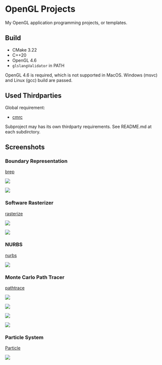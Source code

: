 # OpenGL Projects

My OpenGL application programming projects, or templates.

## Build

* CMake 3.22
* C++20
* OpenGL 4.6
* `glslangValidator` in PATH

OpenGL 4.6 is required, which is not supported in MacOS. Windows (msvc) and Linux (gcc) build are  passed.

## Used Thirdparties

Global requirement:

* [cmrc](https://github.com/vector-of-bool/cmrc)

Subproject may has its own thirdparty requirements. See README.md at each subdirctory.

## Screenshots

### Boundary Representation

[brep](./brep/README.md)

![](./brep/pic/007.png)

![](./brep/pic/008.png)

### Software Rasterizer

[rasterize](./rasterize/README.md)

![](./rasterize/pic/gui.jpg)

![](./rasterize/pic/bunny.png)

### NURBS

[nurbs](./nurbs/README.md)

![](./nurbs/pic/ui.jpg)

### Monte Carlo Path Tracer

[pathtrace](./pathtrace/README.md)

![](./pathtrace/pic/gui.gif)

![](./pathtrace/pic/lower-cornell-box-suzanne-bunny-1000spp.png)

![](./pathtrace/pic/fruit-500spp.png)

![](./pathtrace/pic/550w-on-1000spp.png)

### Particle System

[Particle](./particle/README.md)

![](./particle/pic/particle.gif)
